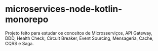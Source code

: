 # microservices-node-kotlin-monorepo
Projeto feito para estudar os conceitos de Microsserviços, API Gateway, DDD, Health Check, Circuit Breaker, Event Sourcing, Mensageria, Cache, CQRS e Saga.
